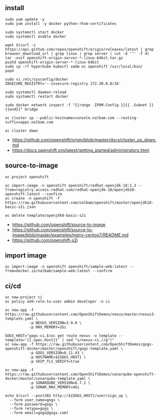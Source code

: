 ## install
```
sudo yum update -y
sudo yum install -y docker python-rhsm-certificates

sudo systemctl start docker
sudo systemctl enable docker

wget $(curl -s https://api.github.com/repos/openshift/origin/releases/latest | grep browser_download_url | grep linux | grep server | cut -d '"' -f 4)
tar -xvzf openshift-origin-server-*-linux-64bit.tar.gz
pushd openshift-origin-server-*-linux-64bit
sudo cp -rf hyperkube kubectl oadm oc openshift /usr/local/bin/
popd

sudo vi /etc/sysconfig/docker
INSECURE_REGISTRY='--insecure-registry 172.30.0.0/16'

sudo systemctl daemon-reload
sudo systemctl restart docker

sudo docker network inspect -f "{{range .IPAM.Config }}{{ .Subnet }}{{end}}" bridge

oc cluster up --public-hostname=console.nalbam.com --routing-suffix=apps.nalbam.com

oc cluster down
```
 * https://github.com/openshift/origin/blob/master/docs/cluster_up_down.md
 * https://docs.openshift.org/latest/getting_started/administrators.html

## source-to-image
```
oc project openshift

oc import-image -n openshift openshift/redhat-openjdk-18:1.3 --from=registry.access.redhat.com/redhat-openjdk-18/openjdk18-openshift:latest --confirm
oc create -n openshift -f https://raw.githubusercontent.com/nalbam/openshift/master/openjdk18-basic-s2i.json

oc delete template/openjdk8-basic-s2i
```
 * https://github.com/openshift/source-to-image
 * https://github.com/openshift/source-to-image/blob/master/examples/nginx-centos7/README.md
 * https://github.com/openshift-s2i

## import image
```
oc import-image -n openshift openshift/sample-web:latest --from=docker.io/nalbam/sample-web:latest --confirm
```

## ci/cd
```
oc new-project ci
oc policy add-role-to-user admin developer -n ci

oc new-app -f https://raw.githubusercontent.com/OpenShiftDemos/nexus/master/nexus3-template.yaml \
           -p NEXUS_VERSION=3.9.0 \
           -p MAX_MEMORY=2Gi

GOGS_HOST="gogs-ci.$(oc get route nexus -o template --template='{{.spec.host}}' | sed "s/nexus-ci.//g")"
oc new-app -f https://raw.githubusercontent.com/OpenShiftDemos/gogs-openshift-docker/master/openshift/gogs-template.yaml \
           -p GOGS_VERSION=0.11.43 \
           -p HOSTNAME=${GOGS_HOST} \
           -p SKIP_TLS_VERIFY=true

oc new-app -f https://raw.githubusercontent.com/OpenShiftDemos/sonarqube-openshift-docker/master/sonarqube-template.yaml \
           -p SONARQUBE_VERSION=6.7.2 \
           -p SONAR_MAX_MEMORY=4Gi

echo $(curl --post302 http://${GOGS_HOST}/user/sign_up \
  --form user_name=gogs \
  --form password=gogs \
  --form retype=gogs \
  --form email=gogs@gogs.com)
```
